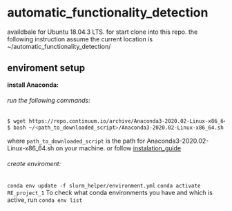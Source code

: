 # automatic_functionality_detection

availdbale for  Ubuntu 18.04.3 LTS.
for start clone into this repo. the following instruction assume the current location is ~/automatic_functionality_detection/

## enviroment setup
**install Anaconda:**
###### run the following commands:
```sh
$ wget https://repo.continuum.io/archive/Anaconda3-2020.02-Linux-x86_64.sh
$ bash ~/<path_to_downloaded_script>/Anaconda3-2020.02-Linux-x86_64.sh
```
where `path_to_downloaded_script` is the path for Anaconda3-2020.02-Linux-x86_64.sh on your machine. or follow [instalation_guide](https://docs.anaconda.com/anaconda/install/linux/)

###### create enviroment:
`conda env update -f slurm_helper/environment.yml`
`conda activate RE_project_1`
To check what conda environments you have and which is active, run
`conda env list`


